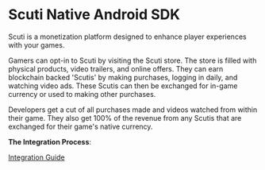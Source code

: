 # Scuti Native Android SDK

Scuti is a monetization platform designed to enhance player experiences with your games. 

Gamers can opt-in to Scuti by visiting the Scuti store. The store is filled with physical products, video trailers, and online offers. They can earn blockchain backed 'Scutis' by making purchases, logging in daily, and watching video ads. These Scutis can then be exchanged for in-game currency or used to making other purchases.

Developers get a cut of all purchases made and videos watched from within their game. They also get 100% of the revenue from any Scutis that are exchanged for their game's native currency.

**The Integration Process**:

[Integration Guide](https://github.com/scuti-ai/scuti-unity-wrapper/wiki/Integration-Guide)

